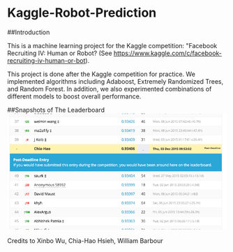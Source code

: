 # Kaggle-Robot-Prediction


##Introduction

This is a machine learning project for the Kaggle competition: 
"Facebook Recruiting IV: Human or Robot?
(See https://www.kaggle.com/c/facebook-recruiting-iv-human-or-bot).

This project is done after the Kaggle competition for practice. 
We implemented algorithms including Adaboost, Extremely Randomized Trees, 
and Random Forest. In addition, we also experimented combinations 
of different models to boost overall performance.

##Snapshots of The Leaderboard
![Screenshot](predict-robot.png)


Credits to Xinbo Wu, Chia-Hao Hsieh, William Barbour